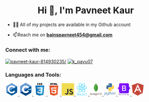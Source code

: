 <h1 align="center">Hi 👋, I'm Pavneet Kaur</h1>


- 👨‍💻 All of my projects are available in my Github account

- 📫Reach me on **bainspavneet454@gmail.com**

<h3 align="left">Connect with me:</h3>
<p align="left">

<a href="https://www.linkedin.com/in/pavneet-kaur-814930235/" target="blank"><img align="center" src="https://raw.githubusercontent.com/rahuldkjain/github-profile-readme-generator/master/src/images/icons/Social/linked-in-alt.svg" alt="pavneet-kaur-814930235/" height="30" width="40" /></a>
<a href="https://instagram.com/k_pavu07?igshid=YmMyMTA2M2Y=" target="blank"><img align="center" src="https://raw.githubusercontent.com/rahuldkjain/github-profile-readme-generator/master/src/images/icons/Social/instagram.svg" alt="k_pavu07" height="30" width="40" /></a>
</p>

<h3 align="left">Languages and Tools:</h3>
<p align="left"> <a href="https://www.cprogramming.com/" target="_blank" rel="noreferrer"> <img src="https://raw.githubusercontent.com/devicons/devicon/master/icons/c/c-original.svg" alt="c" width="40" height="40"/> </a> <a href="https://www.w3schools.com/cpp/" target="_blank" rel="noreferrer"> <img src="https://raw.githubusercontent.com/devicons/devicon/master/icons/cplusplus/cplusplus-original.svg" alt="cplusplus" width="40" height="40"/> </a> <a href="https://www.w3schools.com/css/" target="_blank" rel="noreferrer"> <img src="https://raw.githubusercontent.com/devicons/devicon/master/icons/css3/css3-original-wordmark.svg" alt="css3" width="40" height="40"/>  <a href="https://www.w3.org/html/" target="_blank" rel="noreferrer"> <img src="https://raw.githubusercontent.com/devicons/devicon/master/icons/html5/html5-original-wordmark.svg" alt="html5" width="40" height="40"/> </a>   <a href="https://developer.mozilla.org/en-US/docs/Web/JavaScript" target="_blank" rel="noreferrer"> <img src="https://raw.githubusercontent.com/devicons/devicon/master/icons/javascript/javascript-original.svg" alt="javascript" width="40" height="40"/> </a>  <a href="https://reactjs.org/" target="_blank" rel="noreferrer"> <img src="https://raw.githubusercontent.com/devicons/devicon/master/icons/react/react-original-wordmark.svg" alt="react JS" width="40" height="40"/> </a>
   <a href="https://www.mongodb.com/cloud/atlas/lp/try4?utm_source=google&utm_campaign=search_gs_pl_evergreen_atlas_core_prosp-brand_gic-null_amers-ca_ps-all_desktop_eng_lead&utm_term=mongodb&utm_medium=cpc_paid_search&utm_ad=e&utm_ad_campaign_id=12212624311&adgroup=115749704383&gclid=CjwKCAiA8OmdBhAgEiwAShr40y2xcTPxEJ93KKHptPErn2FgajWgkFuS175F_XKzAFURgSZkVrzH-BoCtkcQAvD_BwE" target="_blank" rel="noreferrer"> <img src="https://raw.githubusercontent.com/devicons/devicon/master/icons/mongodb/mongodb-original-wordmark.svg" alt="mongodb="40" height="40"/> </a>
   <a href="https://www.w3schools.com/python/" target="_blank" rel="noreferrer"> <img src="https://raw.githubusercontent.com/devicons/devicon/master/icons/python/python-original-wordmark.svg" alt="python" width="40" height="40"/> </a>
   <a href="https://getbootstrap.com/" target="_blank" rel="noreferrer"> <img src="https://raw.githubusercontent.com/devicons/devicon/master/icons/bootstrap/bootstrap-original-wordmark.svg" alt="bootstrap" width="40" height="40"/> </a>
   <a href="https://www.w3schools.com/angular/angular_intro.asp" target="_blank" rel="noreferrer"> <img src="https://raw.githubusercontent.com/devicons/devicon/master/icons/angularjs/angularjs-plain.svg" alt="angularJS" width="40" height="40"/> </a></p>

